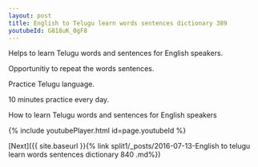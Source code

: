 ```yaml
---
layout: post
title: English to Telugu learn words sentences dictionary 389 
youtubeId: G818uK_0gF8
---
```

 
 
Helps to learn Telugu words and sentences for English speakers.

Opportunitiy to repeat the words sentences. 

Practice Telugu language. 
 
10 minutes practice every day. 
 
How to learn Telugu words and sentences for English speakers 
 
{% include youtubePlayer.html id=page.youtubeId %}
 
 
[Next]({{ site.baseurl }}{% link  split1/_posts/2016-07-13-English to telugu learn words sentences dictionary 840 .md%})
 
